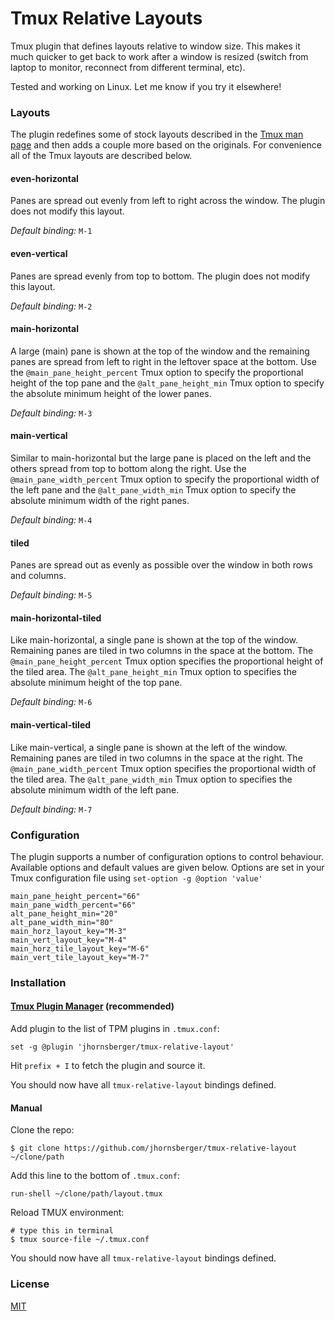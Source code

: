 # Tmux Relative Layouts

Tmux plugin that defines layouts relative to window size. This makes it much quicker to get back to work after a window is resized (switch from laptop to monitor, reconnect from different terminal, etc).

Tested and working on Linux. Let me know if you try it elsewhere!

### Layouts
The plugin redefines some of stock layouts described in the [Tmux man page](http://man.openbsd.org/OpenBSD-current/man1/tmux.1) and then adds a couple more based on the originals. For convenience all of the Tmux layouts are described below.

#### even-horizontal
Panes are spread out evenly from left to right across the window. The plugin does not modify this layout.

*Default binding:* `M-1`

#### even-vertical
Panes are spread evenly from top to bottom. The plugin does not modify this layout.

*Default binding:* `M-2`

#### main-horizontal
A large (main) pane is shown at the top of the window and the remaining panes are spread from left to right in the leftover space at the bottom. Use the `@main_pane_height_percent` Tmux option to specify the proportional height of the top pane and the `@alt_pane_height_min` Tmux option to specify the absolute minimum height of the lower panes.

*Default binding:* `M-3`

#### main-vertical
Similar to main-horizontal but the large pane is placed on the left and the others spread from top to bottom along the right. Use the `@main_pane_width_percent` Tmux option to specify the proportional width of the left pane and the `@alt_pane_width_min` Tmux option to specify the absolute minimum width of the right panes.

*Default binding:* `M-4`

#### tiled
Panes are spread out as evenly as possible over the window in both rows and columns.

*Default binding:* `M-5`

#### main-horizontal-tiled
Like main-horizontal, a single pane is shown at the top of the window. Remaining panes are tiled in two columns in the space at the bottom. The `@main_pane_height_percent` Tmux option specifies the proportional height of the tiled area. The `@alt_pane_height_min` Tmux option to specifies the absolute minimum height of the top pane.

*Default binding:* `M-6`

#### main-vertical-tiled
Like main-vertical, a single pane is shown at the left of the window. Remaining panes are tiled in two columns in the space at the right. The `@main_pane_width_percent` Tmux option specifies the proportional width of the tiled area. The `@alt_pane_width_min` Tmux option to specifies the absolute minimum width of the left pane.

*Default binding:* `M-7`

### Configuration

The plugin supports a number of configuration options to control behaviour. Available options and default values are given below. Options are set in your Tmux configuration file using `set-option -g @option 'value'`

```
main_pane_height_percent="66"
main_pane_width_percent="66"
alt_pane_height_min="20"
alt_pane_width_min="80"
main_horz_layout_key="M-3"
main_vert_layout_key="M-4"
main_horz_tile_layout_key="M-6"
main_vert_tile_layout_key="M-7"
```

### Installation
#### [Tmux Plugin Manager](https://github.com/tmux-plugins/tpm) (recommended)
Add plugin to the list of TPM plugins in `.tmux.conf`:

    set -g @plugin 'jhornsberger/tmux-relative-layout'

Hit `prefix + I` to fetch the plugin and source it.

You should now have all `tmux-relative-layout` bindings defined.

#### Manual
Clone the repo:

    $ git clone https://github.com/jhornsberger/tmux-relative-layout ~/clone/path

Add this line to the bottom of `.tmux.conf`:

    run-shell ~/clone/path/layout.tmux

Reload TMUX environment:

    # type this in terminal
    $ tmux source-file ~/.tmux.conf

You should now have all `tmux-relative-layout` bindings defined.

### License
[MIT](LICENSE.md)
